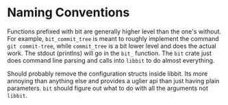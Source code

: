 # Naming Conventions

Functions prefixed with bit are generally higher level than the one's
without. For example, `bit_commit_tree` is meant to roughly implement
the command `git commit-tree`, while `commit_tree` is a bit lower level
and does the actual work. The stdout (printlns) will go in the `bit_`
function. The `bit` crate just does command line parsing and calls into
`libbit` to do almost everything.

Should probably remove the configuration structs inside libbit. Its more
annoying than anything else and provides a uglier api than just having
plain parameters. `bit` should figure out what to do with all the
arguments not `libbit`.

